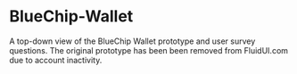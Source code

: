 # BlueChip-Wallet

A top-down view of the BlueChip Wallet prototype and user survey questions. 
The original prototype has been been removed from FluidUI.com due to account inactivity.
